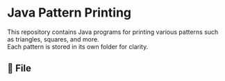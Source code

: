 # Java Pattern Printing

This repository contains Java programs for printing various patterns such as triangles, squares, and more.  
Each pattern is stored in its own folder for clarity.

## 📂 File 
